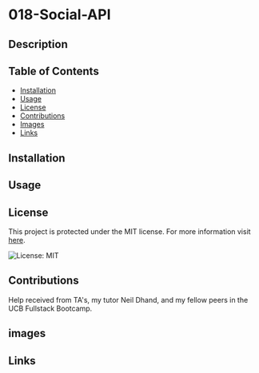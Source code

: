 # 018-Social-API


## Description


 
## Table of Contents

- [Installation](#installation)
- [Usage](#usage)
- [License](#license)
- [Contributions](#contributions)
- [Images](#images)
- [Links](#links)

## Installation



## Usage


## License

This project is protected under the MIT license.
For more information visit [here](https://opensource.org/licenses/MIT).

![License: MIT](https://img.shields.io/badge/License-MIT-yellow.svg)

## Contributions

Help received from TA's, my tutor Neil Dhand, and my fellow peers in the UCB Fullstack Bootcamp.

## images



## Links
